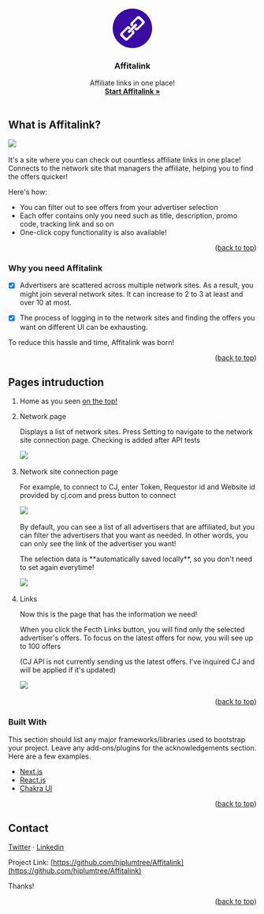 <div id="top"></div>

<!-- PROJECT LOGO -->
<br />
<div align="center">
  <a href="https://github.com/hjplumtree/Affitalink">
    <img src="https://github.com/hjplumtree/Affitalink/blob/main/public/logo.svg" alt="Logo" width="80" height="80">
  </a>

  <h3 align="center">Affitalink</h3>

  <p align="center">
    Affiliate links in one place!
    <br />
    <a href="https://www.affitalink.com/"><strong>Start Affitalink »</strong></a>
    <br />
    <br />

  </p>
</div>

<!-- ABOUT THE PROJECT -->
## What is Affitalink?

<img src="https://user-images.githubusercontent.com/8123797/167623292-06d219b8-5e2e-4f2c-91d9-ab66d7abb81c.png" />

It's a site where you can check out countless affiliate links in one place! Connects to the network site that managers the affiliate, helping you to find the offers quicker!

Here's how:
* You can filter out to see offers from your advertiser selection
* Each offer contains only you need such as title, description, promo code, tracking link and so on
* One-click copy functionality is also available!

<p align="right">(<a href="#top">back to top</a>)</p>



### Why you need Affitalink

- [x] Advertisers are scattered across multiple network sites. As a result, you might join several network sites. It can increase to 2 to 3 at least and over 10 at most.

- [x] The process of logging in to the network sites and finding the offers you want on different UI can be exhausting.

To reduce this hassle and time, Affitalink was born!

<p align="right">(<a href="#top">back to top</a>)</p>



## Pages intruduction

1. Home as you seen <a href="#top">on the top!</a>

2. Network page
   <p>Displays a list of network sites.
   Press Setting to navigate to the network site connection page.
   Checking is added after API tests</p>
   <img src="https://user-images.githubusercontent.com/8123797/167623614-9dd3e306-b4fd-4cc4-abad-1263732af47d.png" width="500" />
   <br />
   
3. Network site connection page
   <p>For example, to connect to CJ, enter Token, Requestor id and Website id provided by cj.com and press button to connect</p>
   <img src="https://user-images.githubusercontent.com/8123797/167628516-555281d6-4cc4-4fd1-a939-06bc753a00ae.png" width="500" />
   <br />

   <p>By default, you can see a list of all advertisers that are affiliated, but you can filter the advertisers that you want as needed. In other words, you can only see the link of the advertiser you want!</p>
   <p>The selection data is **automatically saved locally**, so you don't need to set again everytime!</p>
   <img src="https://user-images.githubusercontent.com/8123797/167623608-8cc70496-35b2-4288-a817-36a214b9057b.png" width="500" />
   <br />
4. Links
   <p>Now this is the page that has the information we need!</p>
   <p>When you click the Fecth Links button, you will find only the selected advertiser's offers. To focus on the latest offers for now, you will see up to 100 offers</p>
   
   <p>(CJ API is not currently sending us the latest offers. I've inquired CJ and will be applied if it's updated)  </p>
   <img src="https://user-images.githubusercontent.com/8123797/167623612-1935e667-0bea-4a41-a027-97c577f5c6d5.png" width="500" />
   <br />
   
<p align="right">(<a href="#top">back to top</a>)</p>





### Built With

This section should list any major frameworks/libraries used to bootstrap your project. Leave any add-ons/plugins for the acknowledgements section. Here are a few examples.

* [Next.js](https://nextjs.org/)
* [React.js](https://reactjs.org/)
* [Chakra UI](https://chakra-ui.com/)

<p align="right">(<a href="#top">back to top</a>)</p>




<!-- CONTACT -->
## Contact

<p>
  <a href="https://twitter.com/hjplumtree">Twitter</a>
  ·
  <a href="https://www.linkedin.com/in/hjplumtree">Linkedin</a>
</p>

Project Link: [https://github.com/hjplumtree/Affitalink](https://github.com/hjplumtree/Affitalink)

Thanks!

<p align="right">(<a href="#top">back to top</a>)</p>



